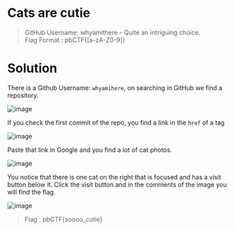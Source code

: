 # Cats are cutie

> GitHub Username: whyamithere - Quite an intriguing choice.<br/>
> Flag Format : pbCTF{[a-zA-Z0-9]}

# Solution

There is a Github Username: `whyamihere`, on searching in GitHub we find a repository.

![image](https://github.com/sumukhchitloor/pbCTF/assets/76547134/1bbd6217-c361-4544-a490-a9e5521cd710)

If you check the first commit of the repo, you find a link in the `href` of a tag

![image](https://github.com/sumukhchitloor/pbCTF/assets/76547134/085afa9f-374c-4840-ad14-eb76b1a35e5e)

Paste that link in Google and you find a lot of cat photos.

![image](https://github.com/sumukhchitloor/pbCTF/assets/76547134/2174aeb5-ded5-49dd-afa2-8d1d6c8e8d9b)

You notice that there is one cat on the right that is focused and has a visit button below it.
Click the visit button and in the comments of the image you will find the flag.

![image](https://github.com/sumukhchitloor/pbCTF/assets/76547134/ba2d37fd-6819-4b2e-b377-b7b698d86519)

> Flag : pbCTF{soooo_cutie}
